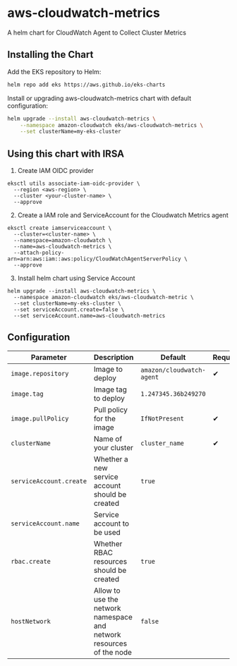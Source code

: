 # aws-cloudwatch-metrics

A helm chart for CloudWatch Agent to Collect Cluster Metrics

## Installing the Chart

Add the EKS repository to Helm:

```sh
helm repo add eks https://aws.github.io/eks-charts
```

Install or upgrading aws-cloudwatch-metrics chart with default configuration:

```sh
helm upgrade --install aws-cloudwatch-metrics \
    --namespace amazon-cloudwatch eks/aws-cloudwatch-metrics \
    --set clusterName=my-eks-cluster
```

## Using this chart with IRSA

1. Create IAM OIDC provider

```
eksctl utils associate-iam-oidc-provider \
  --region <aws-region> \
  --cluster <your-cluster-name> \
  --approve
```

2. Create a IAM role and ServiceAccount for the Cloudwatch Metrics agent

```
eksctl create iamserviceaccount \
  --cluster=<cluster-name> \
  --namespace=amazon-cloudwatch \
  --name=aws-cloudwatch-metrics \
  --attach-policy-arn=arn:aws:iam::aws:policy/CloudWatchAgentServerPolicy \
  --approve
```

3. Install helm chart using Service Account

```
helm upgrade --install aws-cloudwatch-metrics \
  --namespace amazon-cloudwatch eks/aws-cloudwatch-metric \
  --set clusterName=my-eks-cluster \
  --set serviceAccount.create=false \
  --set serviceAccount.name=aws-cloudwatch-metrics
```

## Configuration

| Parameter | Description | Default | Required |
| - | - | - | -
| `image.repository` | Image to deploy | `amazon/cloudwatch-agent` | ✔
| `image.tag` | Image tag to deploy | `1.247345.36b249270`
| `image.pullPolicy` | Pull policy for the image | `IfNotPresent` | ✔
| `clusterName` | Name of your cluster | `cluster_name` | ✔
| `serviceAccount.create` | Whether a new service account should be created | `true` | 
| `serviceAccount.name` | Service account to be used | | 
| `rbac.create` | Whether RBAC resources should be created | `true` | 
| `hostNetwork` | Allow to use the network namespace and network resources of the node | `false` | 
